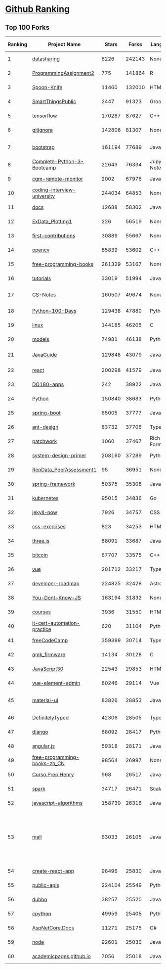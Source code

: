 [Github Ranking](../README.md)
==========

## Top 100 Forks

| Ranking | Project Name | Stars | Forks | Language | Open Issues | Description | Last Commit |
| ------- | ------------ | ----- | ----- | -------- | ----------- | ----------- | ----------- |
| 1 | [datasharing](https://github.com/jtleek/datasharing) | 6226 | 242143 | None | 297 | The Leek group guide to data sharing  | 2022-12-22T12:46:26Z |
| 2 | [ProgrammingAssignment2](https://github.com/rdpeng/ProgrammingAssignment2) | 775 | 141864 | R | 189 | Repository for Programming Assignment 2 for R Programming on Coursera | 2023-01-10T20:12:54Z |
| 3 | [Spoon-Knife](https://github.com/octocat/Spoon-Knife) | 11460 | 132010 | HTML | 1637 | This repo is for demonstration purposes only. | 2023-01-11T02:40:10Z |
| 4 | [SmartThingsPublic](https://github.com/SmartThingsCommunity/SmartThingsPublic) | 2447 | 91323 | Groovy | 60 | SmartThings open-source DeviceType Handlers and SmartApps code | 2023-01-05T11:11:34Z |
| 5 | [tensorflow](https://github.com/tensorflow/tensorflow) | 170287 | 87627 | C++ | 2070 | An Open Source Machine Learning Framework for Everyone | 2023-01-11T02:25:37Z |
| 6 | [gitignore](https://github.com/github/gitignore) | 142806 | 81307 | None | 0 | A collection of useful .gitignore templates | 2023-01-11T00:54:53Z |
| 7 | [bootstrap](https://github.com/twbs/bootstrap) | 161194 | 77689 | JavaScript | 234 | The most popular HTML, CSS, and JavaScript framework for developing responsive, mobile first projects on the web. | 2023-01-11T00:39:07Z |
| 8 | [Complete-Python-3-Bootcamp](https://github.com/Pierian-Data/Complete-Python-3-Bootcamp) | 22643 | 76334 | Jupyter Notebook | 93 | Course Files for Complete Python 3 Bootcamp Course on Udemy | 2022-11-23T12:11:04Z |
| 9 | [cgm-remote-monitor](https://github.com/nightscout/cgm-remote-monitor) | 2002 | 67976 | JavaScript | 141 | nightscout web monitor | 2023-01-09T17:32:09Z |
| 10 | [coding-interview-university](https://github.com/jwasham/coding-interview-university) | 244034 | 64853 | None | 40 | A complete computer science study plan to become a software engineer. | 2023-01-10T20:09:13Z |
| 11 | [docs](https://github.com/github/docs) | 12688 | 58302 | JavaScript | 101 | The open-source repo for docs.github.com | 2023-01-11T02:11:18Z |
| 12 | [ExData_Plotting1](https://github.com/rdpeng/ExData_Plotting1) | 226 | 56519 | None | 76 | Plotting Assignment 1 for Exploratory Data Analysis | 2022-11-02T16:40:14Z |
| 13 | [first-contributions](https://github.com/firstcontributions/first-contributions) | 30889 | 55667 | None | 15 | 🚀✨ Help beginners to contribute to open source projects | 2023-01-11T01:31:14Z |
| 14 | [opencv](https://github.com/opencv/opencv) | 65839 | 53602 | C++ | 2300 | Open Source Computer Vision Library | 2023-01-11T00:43:05Z |
| 15 | [free-programming-books](https://github.com/EbookFoundation/free-programming-books) | 261329 | 53167 | None | 34 | :books: Freely available programming books | 2023-01-10T22:09:23Z |
| 16 | [tutorials](https://github.com/eugenp/tutorials) | 33019 | 51994 | Java | 23 | Just Announced - "Learn Spring Security OAuth":  | 2023-01-11T01:53:43Z |
| 17 | [CS-Notes](https://github.com/CyC2018/CS-Notes) | 160507 | 49674 | None | 117 | :books: 技术面试必备基础知识、Leetcode、计算机操作系统、计算机网络、系统设计 | 2022-11-16T01:48:28Z |
| 18 | [Python-100-Days](https://github.com/jackfrued/Python-100-Days) | 129438 | 47880 | Python | 491 | Python - 100天从新手到大师 | 2022-12-27T18:45:41Z |
| 19 | [linux](https://github.com/torvalds/linux) | 144185 | 46205 | C | 0 | Linux kernel source tree | 2023-01-10T21:05:46Z |
| 20 | [models](https://github.com/tensorflow/models) | 74981 | 46138 | Python | 1056 | Models and examples built with TensorFlow | 2023-01-11T00:59:32Z |
| 21 | [JavaGuide](https://github.com/Snailclimb/JavaGuide) | 129848 | 43079 | Java | 64 | 「Java学习+面试指南」一份涵盖大部分 Java 程序员所需要掌握的核心知识。准备 Java 面试，首选 JavaGuide！ | 2023-01-02T13:01:25Z |
| 22 | [react](https://github.com/facebook/react) | 200298 | 41579 | JavaScript | 897 | A declarative, efficient, and flexible JavaScript library for building user interfaces. | 2023-01-11T02:42:56Z |
| 23 | [DO180-apps](https://github.com/RedHatTraining/DO180-apps) | 242 | 38922 | JavaScript | 0 | DO180 Repository for Sample Applications | 2023-01-10T17:06:47Z |
| 24 | [Python](https://github.com/TheAlgorithms/Python) | 150840 | 38683 | Python | 13 | All Algorithms implemented in Python | 2023-01-10T22:47:02Z |
| 25 | [spring-boot](https://github.com/spring-projects/spring-boot) | 65005 | 37777 | Java | 547 | Spring Boot | 2023-01-10T16:56:35Z |
| 26 | [ant-design](https://github.com/ant-design/ant-design) | 83732 | 37706 | TypeScript | 887 | An enterprise-class UI design language and React UI library | 2023-01-11T02:58:47Z |
| 27 | [patchwork](https://github.com/jlord/patchwork) | 1060 | 37467 | Rich Text Format | 22 | All the Git-it Workshop completers!  | 2023-01-10T22:32:09Z |
| 28 | [system-design-primer](https://github.com/donnemartin/system-design-primer) | 208160 | 37289 | Python | 170 | Learn how to design large-scale systems. Prep for the system design interview.  Includes Anki flashcards. | 2023-01-09T07:29:23Z |
| 29 | [RepData_PeerAssessment1](https://github.com/rdpeng/RepData_PeerAssessment1) | 95 | 36951 | None | 6 | Peer Assessment 1 for Reproducible Research | 2022-08-25T17:01:55Z |
| 30 | [spring-framework](https://github.com/spring-projects/spring-framework) | 50375 | 35308 | Java | 1292 | Spring Framework | 2023-01-10T23:28:38Z |
| 31 | [kubernetes](https://github.com/kubernetes/kubernetes) | 95015 | 34836 | Go | 1574 | Production-Grade Container Scheduling and Management | 2023-01-11T02:57:50Z |
| 32 | [jekyll-now](https://github.com/barryclark/jekyll-now) | 7926 | 34757 | CSS | 144 | Build a Jekyll blog in minutes, without touching the command line. | 2023-01-10T12:55:02Z |
| 33 | [css-exercises](https://github.com/TheOdinProject/css-exercises) | 823 | 34253 | HTML | 10 | None | 2023-01-10T12:53:20Z |
| 34 | [three.js](https://github.com/mrdoob/three.js) | 88091 | 33687 | JavaScript | 365 | JavaScript 3D Library. | 2023-01-10T15:11:50Z |
| 35 | [bitcoin](https://github.com/bitcoin/bitcoin) | 67707 | 33575 | C++ | 422 | Bitcoin Core integration/staging tree | 2023-01-11T00:56:38Z |
| 36 | [vue](https://github.com/vuejs/vue) | 201712 | 33217 | TypeScript | 351 | 🖖 Vue.js is a progressive, incrementally-adoptable JavaScript framework for building UI on the web. | 2023-01-07T06:50:30Z |
| 37 | [developer-roadmap](https://github.com/kamranahmedse/developer-roadmap) | 224825 | 32428 | Astro | 96 | Interactive roadmaps, guides and other educational content to help developers grow in their careers. | 2023-01-10T20:13:22Z |
| 38 | [You-Dont-Know-JS](https://github.com/getify/You-Dont-Know-JS) | 163194 | 31832 | None | 82 | A book series on JavaScript. @YDKJS on twitter. | 2023-01-05T06:09:22Z |
| 39 | [courses](https://github.com/DataScienceSpecialization/courses) | 3936 | 31550 | HTML | 26 | Course materials for the Data Science Specialization: https://www.coursera.org/specialization/jhudatascience/1 | 2021-03-30T06:51:57Z |
| 40 | [it-cert-automation-practice](https://github.com/google/it-cert-automation-practice) | 620 | 31104 | Python | 58 | Google IT Automation with Python Professional Certificate - Practice files | 2023-01-11T02:56:55Z |
| 41 | [freeCodeCamp](https://github.com/freeCodeCamp/freeCodeCamp) | 359389 | 30714 | TypeScript | 137 | freeCodeCamp.org's open-source codebase and curriculum. Learn to code for free. | 2023-01-11T00:36:56Z |
| 42 | [qmk_firmware](https://github.com/qmk/qmk_firmware) | 14134 | 30128 | C | 248 | Open-source keyboard firmware for Atmel AVR and Arm USB families | 2023-01-11T02:14:17Z |
| 43 | [JavaScript30](https://github.com/wesbos/JavaScript30) | 22543 | 29853 | HTML | 0 | 30 Day Vanilla JS Challenge | 2023-01-09T13:28:33Z |
| 44 | [vue-element-admin](https://github.com/PanJiaChen/vue-element-admin) | 80246 | 29114 | Vue | 1169 | :tada: A magical vue admin                                                                https://panjiachen.github.io/vue-element-admin | 2023-01-07T08:28:52Z |
| 45 | [material-ui](https://github.com/mui/material-ui) | 83826 | 28853 | JavaScript | 1108 | MUI Core: Ready-to-use foundational React components, free forever. It includes Material UI, which implements Google's Material Design. | 2023-01-10T23:52:04Z |
| 46 | [DefinitelyTyped](https://github.com/DefinitelyTyped/DefinitelyTyped) | 42306 | 28505 | TypeScript | 654 | The repository for high quality TypeScript type definitions. | 2023-01-11T02:57:38Z |
| 47 | [django](https://github.com/django/django) | 68092 | 28417 | Python | 0 | The Web framework for perfectionists with deadlines. | 2023-01-10T19:27:15Z |
| 48 | [angular.js](https://github.com/angular/angular.js) | 59318 | 28171 | JavaScript | 391 | AngularJS - HTML enhanced for web apps! | 2022-04-12T15:57:22Z |
| 49 | [free-programming-books-zh_CN](https://github.com/justjavac/free-programming-books-zh_CN) | 98564 | 26997 | None | 0 | :books: 免费的计算机编程类中文书籍，欢迎投稿 | 2023-01-05T13:02:01Z |
| 50 | [Curso.Prep.Henry](https://github.com/atralice/Curso.Prep.Henry) | 968 | 26517 | JavaScript | 0 | Curso de Preparación para Ingresar a Henry. | 2023-01-07T08:06:43Z |
| 51 | [spark](https://github.com/apache/spark) | 34717 | 26471 | Scala | 0 | Apache Spark - A unified analytics engine for large-scale data processing | 2023-01-11T02:31:20Z |
| 52 | [javascript-algorithms](https://github.com/trekhleb/javascript-algorithms) | 158730 | 26318 | JavaScript | 104 | 📝 Algorithms and data structures implemented in JavaScript with explanations and links to further readings | 2023-01-09T14:50:18Z |
| 53 | [mall](https://github.com/macrozheng/mall) | 63033 | 26105 | Java | 26 | mall项目是一套电商系统，包括前台商城系统及后台管理系统，基于SpringBoot+MyBatis实现，采用Docker容器化部署。 前台商城系统包含首页门户、商品推荐、商品搜索、商品展示、购物车、订单流程、会员中心、客户服务、帮助中心等模块。 后台管理系统包含商品管理、订单管理、会员管理、促销管理、运营管理、内容管理、统计报表、财务管理、权限管理、设置等模块。 | 2023-01-10T09:18:58Z |
| 54 | [create-react-app](https://github.com/facebook/create-react-app) | 98496 | 25830 | JavaScript | 1506 | Set up a modern web app by running one command. | 2023-01-06T17:53:40Z |
| 55 | [public-apis](https://github.com/public-apis/public-apis) | 224104 | 25549 | Python | 22 | A collective list of free APIs | 2023-01-10T04:20:39Z |
| 56 | [dubbo](https://github.com/apache/dubbo) | 38257 | 25520 | Java | 559 | Apache Dubbo is a high-performance, java based, open source RPC framework. | 2023-01-11T02:54:06Z |
| 57 | [cpython](https://github.com/python/cpython) | 49959 | 25405 | Python | 6666 | The Python programming language | 2023-01-11T01:58:43Z |
| 58 | [AspNetCore.Docs](https://github.com/dotnet/AspNetCore.Docs) | 11271 | 25175 | C# | 447 | Documentation for ASP.NET Core | 2023-01-11T02:29:24Z |
| 59 | [node](https://github.com/nodejs/node) | 92601 | 25030 | JavaScript | 1305 | Node.js JavaScript runtime :sparkles::turtle::rocket::sparkles: | 2023-01-11T02:16:48Z |
| 60 | [academicpages.github.io](https://github.com/academicpages/academicpages.github.io) | 7056 | 25018 | JavaScript | 153 | Github Pages template for academic personal websites, forked from mmistakes/minimal-mistakes | 2023-01-10T23:32:43Z |

